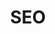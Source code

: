 ---
layout: scroll
rel: /services/optimization
highlight: /services/optimization/highlight
parent: /home
title: SEO
description: We can help your business stay ahead of others when people are looking for your products and services.
bullets:
  - /services/optimization/audit
  - /services/optimization/strategy
  - /services/optimization/seo
header: compact
topics:
  -
    title: 'Long-term results'
    project: /portfolio/acherno
    bullets:
      - 'First places in ranking for the last (5 years)'
      - '(First place) in a searching for (internal design) in Bulgarian'
      - '(Top 3) in a searching for (interior design) in Bulgarian'
  -
    title: 'Effective SEO optimization'
    project: /portfolio/kambov
    bullets:
      - 'In the top positions for the past (4 years)'
      - '(First page) in a searching for a (dentist) in Bulgarian'
      - '(First page) in searcing about (dental services) in Bulgarian'
  -
    title: 'Fast optimization'
    project: /portfolio/blackmarket
    bullets:
      - 'On the first places (after a month) of an optimization'
      - '(Second place) in searching for (custom-clothes) in Bulgarian'
      - '(First page) in searching for (styling) in Bulgarian'
  -
    title: 'An overall SEO optimization'
    project: /portfolio/mentormate
    bullets:
      - 'Result (only 6 months) after the start of the optimization'
      - '(All of the results) on the first page'
      - 'Unusual solution for an optimization'
---